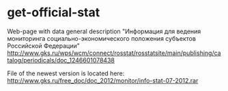 get-official-stat
=================

Web-page with data general description "Информация для ведения мониторинга социально-экономического положения субъектов Российской Федерации" http://www.gks.ru/wps/wcm/connect/rosstat/rosstatsite/main/publishing/catalog/periodicals/doc_1246601078438

File of the newest version is located here: http://www.gks.ru/free_doc/doc_2012/monitor/info-stat-07-2012.rar